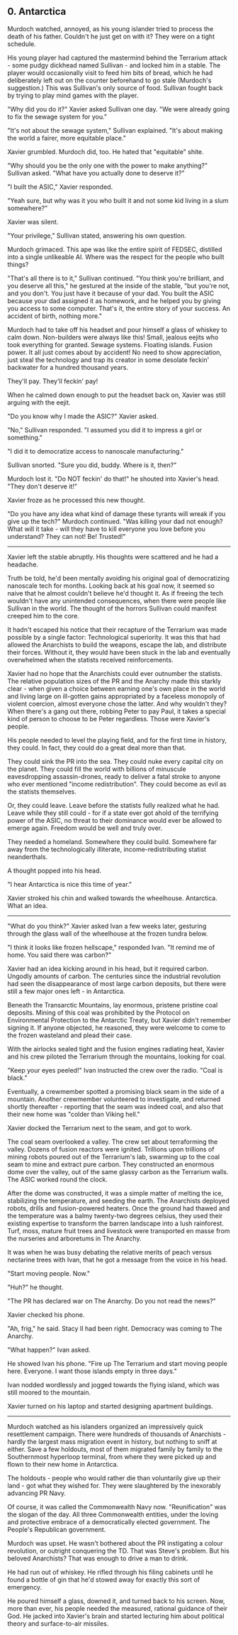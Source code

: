 ## 0. Antarctica

Murdoch watched, annoyed, as his young islander tried to process the death of his father. Couldn't he just get on with it? They were on a tight schedule.

His young player had captured the mastermind behind the Terrarium attack - some pudgy dickhead named Sullivan - and locked him in a stable. The player would occasionally visit to feed him bits of bread, which he had deliberately left out on the counter beforehand to go stale (Murdoch's suggestion.) This was Sullivan's only source of food. Sullivan fought back by trying to play mind games with the player.

"Why did you do it?" Xavier asked Sullivan one day. "We were already going to fix the sewage system for you."

"It's not about the sewage system," Sullivan explained. "It's about making the world a fairer, more equitable place."

Xavier grumbled. Murdoch did, too. He hated that "equitable" shite.

"Why should you be the only one with the power to make anything?" Sullivan asked. "What have you actually done to deserve it?"

"I built the ASIC," Xavier responded.

"Yeah sure, but why was it you who built it and not some kid living in a slum somewhere?"

Xavier was silent.

"Your privilege," Sullivan stated, answering his own question.

Murdoch grimaced. This ape was like the entire spirit of FEDSEC, distilled into a single unlikeable AI. Where was the respect for the people who built things?

"That's all there is to it," Sullivan continued. "You think you're brilliant, and you deserve all this," he gestured at the inside of the stable, "but you're not, and you don't. You just have it because of your dad. You built the ASIC because your dad assigned it as homework, and he helped you by giving you access to some computer. That's it, the entire story of your success. An accident of birth, nothing more."

Murdoch had to take off his headset and pour himself a glass of whiskey to calm down. Non-builders were always like this! Small, jealous eejits who took everything for granted. Sewage systems. Floating islands. Fusion power. It all just comes about by accident! No need to show appreciation, just steal the technology and trap its creator in some desolate feckin' backwater for a hundred thousand years.

They'll pay. They'll feckin' pay!

When he calmed down enough to put the headset back on, Xavier was still arguing with the eejit.

"Do you know why I made the ASIC?" Xavier asked.

"No," Sullivan responded. "I assumed you did it to impress a girl or something."

"I did it to democratize access to nanoscale manufacturing."

Sullivan snorted. "Sure you did, buddy. Where is it, then?"

Murdoch lost it. "Do NOT feckin' do that!" he shouted into Xavier's head. "They don't deserve it!"

Xavier froze as he processed this new thought.

"Do you have any idea what kind of damage these tyrants will wreak if you give up the tech?" Murdoch continued. "Was killing your dad not enough? What will it take - will they have to kill everyone you love before you understand? They can not! Be! Trusted!"

---

Xavier left the stable abruptly. His thoughts were scattered and he had a headache.

Truth be told, he'd been mentally avoiding his original goal of democratizing nanoscale tech for months. Looking back at his goal now, it seemed so naive that he almost couldn't believe he'd thought it. As if freeing the tech wouldn't have any unintended consequences, when there were people like Sullivan in the world. The thought of the horrors Sullivan could manifest creeped him to the core.

It hadn't escaped his notice that their recapture of the Terrarium was made possible by a single factor: Technological superiority. It was this that had allowed the Anarchists to build the weapons, escape the lab, and distribute their forces. Without it, they would have been stuck in the lab and eventually overwhelmed when the statists received reinforcements.

Xavier had no hope that the Anarchists could ever outnumber the statists. The relative population sizes of the PR and the Anarchy made this starkly clear - when given a choice between earning one's own place in the world and living large on ill-gotten gains appropriated by a faceless monopoly of violent coercion, almost everyone chose the latter. And why wouldn't they? When there's a gang out there, robbing Peter to pay Paul, it takes a special kind of person to choose to be Peter regardless. Those were Xavier's people.

His people needed to level the playing field, and for the first time in history, they could. In fact, they could do a great deal more than that.

They could sink the PR into the sea. They could nuke every capital city on the planet. They could fill the world with billions of minuscule eavesdropping assassin-drones, ready to deliver a fatal stroke to anyone who ever mentioned "income redistribution". They could become as evil as the statists themselves.

Or, they could leave. Leave before the statists fully realized what he had. Leave while they still could - for if a state ever got ahold of the terrifying power of the ASIC, no threat to their dominance would ever be allowed to emerge again. Freedom would be well and truly over.

They needed a homeland. Somewhere they could build. Somewhere far away from the technologically illiterate, income-redistributing statist neanderthals.

A thought popped into his head.

"I hear Antarctica is nice this time of year."

Xavier stroked his chin and walked towards the wheelhouse. Antarctica. What an idea.

---

"What do you think?" Xavier asked Ivan a few weeks later, gesturing through the glass wall of the wheelhouse at the frozen tundra below.

"I think it looks like frozen hellscape," responded Ivan. "It remind me of home. You said there was carbon?"

Xavier had an idea kicking around in his head, but it required carbon. Ungodly amounts of carbon. The centuries since the industrial revolution had seen the disappearance of most large carbon deposits, but there were still a few major ones left - in Antarctica.

Beneath the Transarctic Mountains, lay enormous, pristene pristine coal deposits. Mining of this coal was prohibited by the Protocol on Environmental Protection to the Antarctic Treaty, but Xavier didn't remember signing it. If anyone objected, he reasoned, they were welcome to come to the frozen wasteland and plead their case.

With the airlocks sealed tight and the fusion engines radiating heat, Xavier and his crew piloted the Terrarium through the mountains, looking for coal.

"Keep your eyes peeled!" Ivan instructed the crew over the radio. "Coal is black."

Eventually, a crewmember spotted a promising black seam in the side of a mountain. Another crewmember volunteered to investigate, and returned shortly thereafter - reporting that the seam was indeed coal, and also that their new home was "colder than Viking hell."

Xavier docked the Terrarium next to the seam, and got to work.

The coal seam overlooked a valley. The crew set about terraforming the valley. Dozens of fusion reactors were ignited. Trillions upon trillions of mining robots poured out of the Terrarium's lab, swarming up to the coal seam to mine and extract pure carbon. They constructed an enormous dome over the valley, out of the same glassy carbon as the Terrarium walls. The ASIC worked round the clock.

After the dome was constructed, it was a simple matter of melting the ice, stabilizing the temperature, and seeding the earth. The Anarchists deployed robots, drills and fusion-powered heaters. Once the ground had thawed and the temperature was a balmy twenty-two degrees celsius, they used their existing expertise to transform the barren landscape into a lush rainforest. Turf, moss, mature fruit trees and livestock were transported en masse from the nurseries and arboretums in The Anarchy.

It was when he was busy debating the relative merits of peach versus nectarine trees with Ivan, that he got a message from the voice in his head.

"Start moving people. Now."

"Huh?" he thought.

"The PR has declared war on The Anarchy. Do you not read the news?"

Xavier checked his phone.

"Ah, frig," he said. Stacy II had been right. Democracy was coming to The Anarchy.

"What happen?" Ivan asked.

He showed Ivan his phone. "Fire up The Terrarium and start moving people here. Everyone. I want those islands empty in three days."

Ivan nodded wordlessly and jogged towards the flying island, which was still moored to the mountain.

Xavier turned on his laptop and started designing apartment buildings.

---

Murdoch watched as his islanders organized an impressively quick resettlement campaign. There were hundreds of thousands of Anarchists - hardly the largest mass migration event in history, but nothing to sniff at either. Save a few holdouts, most of them migrated family by family to the Southernmost hyperloop terminal, from where they were picked up and flown to their new home in Antarctica.

The holdouts - people who would rather die than voluntarily give up their land - got what they wished for. They were slaughtered by the inexorably advancing PR Navy.

Of course, it was called the Commonwealth Navy now. "Reunification" was the slogan of the day. All three Commonwealth entities, under the loving and protective embrace of a democratically elected government. The People's Republican government.

Murdoch was upset. He wasn't bothered about the PR instigating a colour revolution, or outright conquering the TD. That was Steve's problem. But his beloved Anarchists? That was enough to drive a man to drink.

He had run out of whiskey. He rifled through his filing cabinets until he found a bottle of gin that he'd stowed away for exactly this sort of emergency.

He poured himself a glass, downed it, and turned back to his screen. Now, more than ever, his people needed the measured, rational guidance of their God. He jacked into Xavier's brain and started lecturing him about political theory and surface-to-air missiles.

